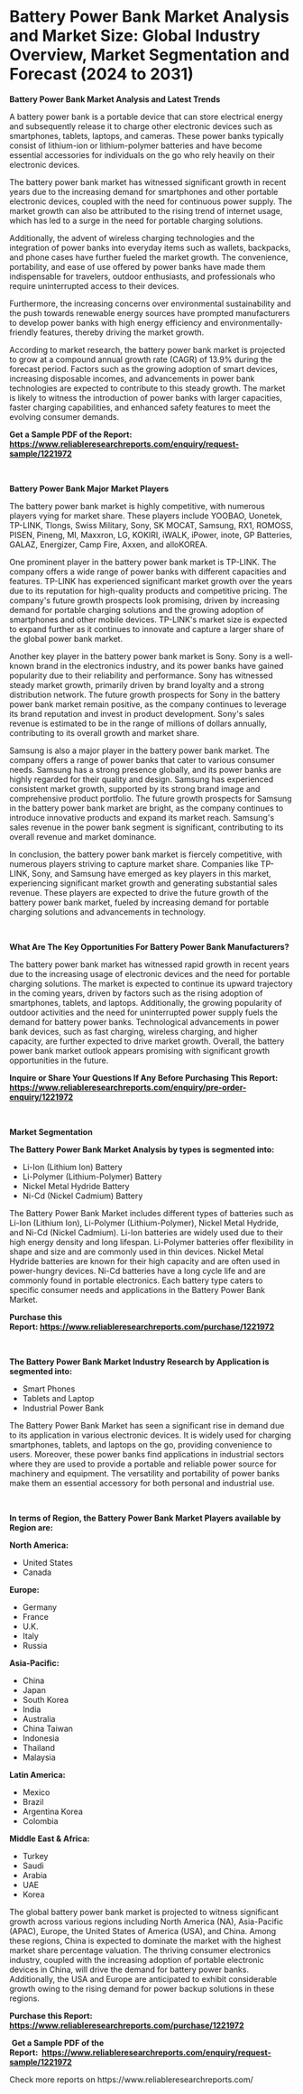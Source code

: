 <p><h1>Battery Power Bank Market Analysis and Market Size: Global Industry Overview, Market Segmentation and Forecast (2024 to 2031)</h1></p><p><strong>Battery Power Bank Market Analysis and Latest Trends</strong></p>
<p><p>A battery power bank is a portable device that can store electrical energy and subsequently release it to charge other electronic devices such as smartphones, tablets, laptops, and cameras. These power banks typically consist of lithium-ion or lithium-polymer batteries and have become essential accessories for individuals on the go who rely heavily on their electronic devices.</p><p>The battery power bank market has witnessed significant growth in recent years due to the increasing demand for smartphones and other portable electronic devices, coupled with the need for continuous power supply. The market growth can also be attributed to the rising trend of internet usage, which has led to a surge in the need for portable charging solutions.</p><p>Additionally, the advent of wireless charging technologies and the integration of power banks into everyday items such as wallets, backpacks, and phone cases have further fueled the market growth. The convenience, portability, and ease of use offered by power banks have made them indispensable for travelers, outdoor enthusiasts, and professionals who require uninterrupted access to their devices.</p><p>Furthermore, the increasing concerns over environmental sustainability and the push towards renewable energy sources have prompted manufacturers to develop power banks with high energy efficiency and environmentally-friendly features, thereby driving the market growth.</p><p>According to market research, the battery power bank market is projected to grow at a compound annual growth rate (CAGR) of 13.9% during the forecast period. Factors such as the growing adoption of smart devices, increasing disposable incomes, and advancements in power bank technologies are expected to contribute to this steady growth. The market is likely to witness the introduction of power banks with larger capacities, faster charging capabilities, and enhanced safety features to meet the evolving consumer demands.</p></p>
<p><strong>Get a Sample PDF of the Report:&nbsp; <a href="https://www.reliableresearchreports.com/enquiry/request-sample/1221972">https://www.reliableresearchreports.com/enquiry/request-sample/1221972</a></strong></p>
<p>&nbsp;</p>
<p><strong>Battery Power Bank Major Market Players</strong></p>
<p><p>The battery power bank market is highly competitive, with numerous players vying for market share. These players include YOOBAO, Uonetek, TP-LINK, Tlongs, Swiss Military, Sony, SK MOCAT, Samsung, RX1, ROMOSS, PISEN, Pineng, MI, Maxxron, LG, KOKIRI, iWALK, iPower, inote, GP Batteries, GALAZ, Energizer, Camp Fire, Axxen, and alloKOREA.</p><p>One prominent player in the battery power bank market is TP-LINK. The company offers a wide range of power banks with different capacities and features. TP-LINK has experienced significant market growth over the years due to its reputation for high-quality products and competitive pricing. The company's future growth prospects look promising, driven by increasing demand for portable charging solutions and the growing adoption of smartphones and other mobile devices. TP-LINK's market size is expected to expand further as it continues to innovate and capture a larger share of the global power bank market.</p><p>Another key player in the battery power bank market is Sony. Sony is a well-known brand in the electronics industry, and its power banks have gained popularity due to their reliability and performance. Sony has witnessed steady market growth, primarily driven by brand loyalty and a strong distribution network. The future growth prospects for Sony in the battery power bank market remain positive, as the company continues to leverage its brand reputation and invest in product development. Sony's sales revenue is estimated to be in the range of millions of dollars annually, contributing to its overall growth and market share.</p><p>Samsung is also a major player in the battery power bank market. The company offers a range of power banks that cater to various consumer needs. Samsung has a strong presence globally, and its power banks are highly regarded for their quality and design. Samsung has experienced consistent market growth, supported by its strong brand image and comprehensive product portfolio. The future growth prospects for Samsung in the battery power bank market are bright, as the company continues to introduce innovative products and expand its market reach. Samsung's sales revenue in the power bank segment is significant, contributing to its overall revenue and market dominance.</p><p>In conclusion, the battery power bank market is fiercely competitive, with numerous players striving to capture market share. Companies like TP-LINK, Sony, and Samsung have emerged as key players in this market, experiencing significant market growth and generating substantial sales revenue. These players are expected to drive the future growth of the battery power bank market, fueled by increasing demand for portable charging solutions and advancements in technology.</p></p>
<p>&nbsp;</p>
<p><strong>What Are The Key Opportunities For Battery Power Bank Manufacturers?</strong></p>
<p><p>The battery power bank market has witnessed rapid growth in recent years due to the increasing usage of electronic devices and the need for portable charging solutions. The market is expected to continue its upward trajectory in the coming years, driven by factors such as the rising adoption of smartphones, tablets, and laptops. Additionally, the growing popularity of outdoor activities and the need for uninterrupted power supply fuels the demand for battery power banks. Technological advancements in power bank devices, such as fast charging, wireless charging, and higher capacity, are further expected to drive market growth. Overall, the battery power bank market outlook appears promising with significant growth opportunities in the future.</p></p>
<p><strong>Inquire or Share Your Questions If Any Before Purchasing This Report: <a href="https://www.reliableresearchreports.com/enquiry/pre-order-enquiry/1221972">https://www.reliableresearchreports.com/enquiry/pre-order-enquiry/1221972</a></strong></p>
<p>&nbsp;</p>
<p><strong>Market Segmentation</strong></p>
<p><strong>The Battery Power Bank Market Analysis by types is segmented into:</strong></p>
<p><ul><li>Li-Ion (Lithium Ion) Battery</li><li>Li-Polymer (Lithium-Polymer) Battery</li><li>Nickel Metal Hydride Battery</li><li>Ni-Cd (Nickel Cadmium) Battery</li></ul></p>
<p><p>The Battery Power Bank Market includes different types of batteries such as Li-Ion (Lithium Ion), Li-Polymer (Lithium-Polymer), Nickel Metal Hydride, and Ni-Cd (Nickel Cadmium). Li-Ion batteries are widely used due to their high energy density and long lifespan. Li-Polymer batteries offer flexibility in shape and size and are commonly used in thin devices. Nickel Metal Hydride batteries are known for their high capacity and are often used in power-hungry devices. Ni-Cd batteries have a long cycle life and are commonly found in portable electronics. Each battery type caters to specific consumer needs and applications in the Battery Power Bank Market.</p></p>
<p><strong>Purchase this Report:&nbsp;<a href="https://www.reliableresearchreports.com/purchase/1221972">https://www.reliableresearchreports.com/purchase/1221972</a></strong></p>
<p>&nbsp;</p>
<p><strong>The Battery Power Bank Market Industry Research by Application is segmented into:</strong></p>
<p><ul><li>Smart Phones</li><li>Tablets and Laptop</li><li>Industrial Power Bank</li></ul></p>
<p><p>The Battery Power Bank Market has seen a significant rise in demand due to its application in various electronic devices. It is widely used for charging smartphones, tablets, and laptops on the go, providing convenience to users. Moreover, these power banks find applications in industrial sectors where they are used to provide a portable and reliable power source for machinery and equipment. The versatility and portability of power banks make them an essential accessory for both personal and industrial use.</p></p>
<p>&nbsp;</p>
<p><strong>In terms of Region, the Battery Power Bank Market Players available by Region are:</strong></p>
<p>
    <p> <strong> North America: </strong>
        <ul>
            <li>United States</li>
            <li>Canada</li>
        </ul>
        </p> 
    <p> <strong> Europe: </strong>
        <ul>
            <li>Germany</li>
            <li>France</li>
            <li>U.K.</li>
            <li>Italy</li>
            <li>Russia</li>
        </ul>
        </p> 
    <p> <strong> Asia-Pacific: </strong>
        <ul>
            <li>China</li>
            <li>Japan</li>
            <li>South Korea</li>
            <li>India</li>
            <li>Australia</li>
            <li>China Taiwan</li>
            <li>Indonesia</li>
            <li>Thailand</li>
            <li>Malaysia</li>
        </ul>
        </p> 
    <p> <strong> Latin America: </strong>
        <ul>
            <li>Mexico</li>
            <li>Brazil</li>
            <li>Argentina Korea</li>
            <li>Colombia</li>
        </ul>
        </p> 
    <p> <strong> Middle East & Africa: </strong>
        <ul>
            <li>Turkey</li>
            <li>Saudi</li>
            <li>Arabia</li>
            <li>UAE</li>
            <li>Korea</li>
        </ul>
    </p>
    </p>
<p><p>The global battery power bank market is projected to witness significant growth across various regions including North America (NA), Asia-Pacific (APAC), Europe, the United States of America (USA), and China. Among these regions, China is expected to dominate the market with the highest market share percentage valuation. The thriving consumer electronics industry, coupled with the increasing adoption of portable electronic devices in China, will drive the demand for battery power banks. Additionally, the USA and Europe are anticipated to exhibit considerable growth owing to the rising demand for power backup solutions in these regions.</p></p>
<p><strong>Purchase this Report: <a href="https://www.reliableresearchreports.com/purchase/1221972">https://www.reliableresearchreports.com/purchase/1221972</a></strong></p>
<p>&nbsp;<strong>Get a Sample PDF of the Report:&nbsp;&nbsp;<a href="https://www.reliableresearchreports.com/enquiry/request-sample/1221972">https://www.reliableresearchreports.com/enquiry/request-sample/1221972</a></strong></p>
<p><strong></strong></p>
<p>Check more reports on https://www.reliableresearchreports.com/</p>